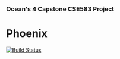 ### Ocean's 4 Capstone CSE583 Project
# Phoenix 
[![Build Status](https://travis-ci.com/emilysellinger/CSE583-Project.svg?branch=main)](https://travis-ci.com/emilysellinger/CSE583-Project)

